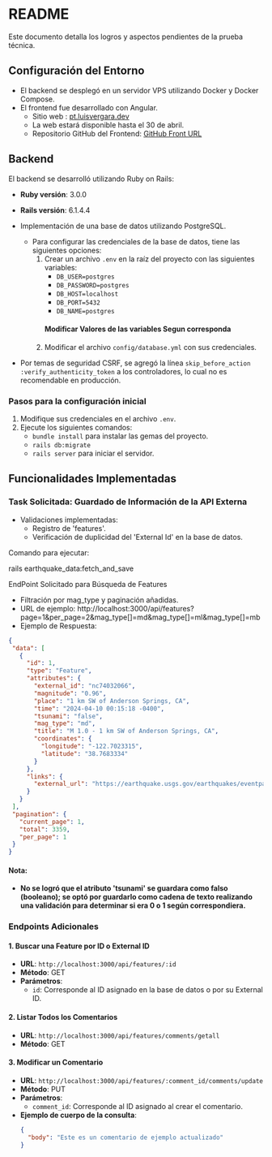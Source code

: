 # README

Este documento detalla los logros y aspectos pendientes de la prueba técnica.

## Configuración del Entorno

- El backend se desplegó en un servidor VPS utilizando Docker y Docker Compose.
- El frontend fue desarrollado con Angular.
  - Sitio web : [pt.luisvergara.dev](https://pt.luisvergara.dev)
  - La web estará disponible hasta el 30 de abril.
  - Repositorio GitHub del Frontend: [GitHub Front URL](https://github.com/LuisVergara1/Prueba_TecnicaAngular)
## Backend

El backend se desarrolló utilizando Ruby on Rails:
- **Ruby versión**: 3.0.0
- **Rails versión**: 6.1.4.4
- Implementación de una base de datos utilizando PostgreSQL.
  - Para configurar las credenciales de la base de datos, tiene las siguientes opciones:
    1. Crear un archivo `.env` en la raíz del proyecto con las siguientes variables:
       - `DB_USER=postgres` 
       - `DB_PASSWORD=postgres`
       - `DB_HOST=localhost`
       - `DB_PORT=5432`
       - `DB_NAME=postgres`
       #### Modificar Valores de las variables Segun corresponda 
    2. Modificar el archivo `config/database.yml` con sus credenciales.

- Por temas de seguridad CSRF, se agregó la línea `skip_before_action :verify_authenticity_token` a los controladores, lo cual no es recomendable en producción.

### Pasos para la configuración inicial

1. Modifique sus credenciales en el archivo `.env`.
2. Ejecute los siguientes comandos:
   - `bundle install` para instalar las gemas del proyecto.
   - `rails db:migrate`
   - `rails server` para iniciar el servidor.

## Funcionalidades Implementadas

### Task Solicitada: Guardado de Información de la API Externa

- Validaciones implementadas:
  - Registro de 'features'.
  - Verificación de duplicidad del 'External Id' en la base de datos.

Comando para ejecutar:

rails earthquake_data:fetch_and_save


EndPoint Solicitado para Búsqueda de Features
* Filtración por mag_type y paginación añadidas.
* URL de ejemplo: http://localhost:3000/api/features?page=1&per_page=2&mag_type[]=md&mag_type[]=ml&mag_type[]=mb
* Ejemplo de Respuesta:
 ```json
{
  "data": [
    {
      "id": 1,
      "type": "Feature",
      "attributes": {
        "external_id": "nc74032066",
        "magnitude": "0.96",
        "place": "1 km SW of Anderson Springs, CA",
        "time": "2024-04-10 00:15:18 -0400",
        "tsunami": "false",
        "mag_type": "md",
        "title": "M 1.0 - 1 km SW of Anderson Springs, CA",
        "coordinates": {
          "longitude": "-122.7023315",
          "latitude": "38.7683334"
        }
      },
      "links": {
        "external_url": "https://earthquake.usgs.gov/earthquakes/eventpage/nc74032066"
      }
    }
  ],
  "pagination": {
    "current_page": 1,
    "total": 3359,
    "per_page": 1
  }
} 
```
#### Nota:
- **No se logró que el atributo 'tsunami' se guardara como falso (booleano); se optó por guardarlo como cadena de texto realizando una validación para determinar si era 0 o 1 según correspondiera.**

### Endpoints Adicionales 

#### 1. Buscar una Feature por ID o External ID
- **URL**: `http://localhost:3000/api/features/:id`
- **Método**: GET
- **Parámetros**:
  - `id`: Corresponde al ID asignado en la base de datos o por su External ID.

#### 2. Listar Todos los Comentarios
- **URL**: `http://localhost:3000/api/features/comments/getall`
- **Método**: GET

#### 3. Modificar un Comentario
- **URL**: `http://localhost:3000/api/features/:comment_id/comments/update`
- **Método**: PUT
- **Parámetros**:
  - `comment_id`: Corresponde al ID asignado al crear el comentario.
- **Ejemplo de cuerpo de la consulta**:
  ```json
  {
    "body": "Este es un comentario de ejemplo actualizado"
  }
